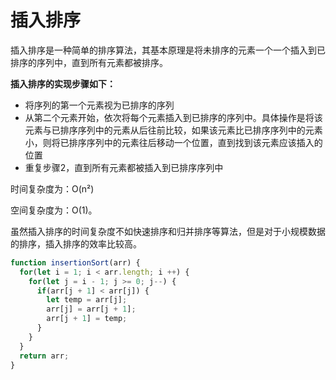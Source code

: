 # 插入排序

插入排序是一种简单的排序算法，其基本原理是将未排序的元素一个一个插入到已排序的序列中，直到所有元素都被排序。

**插入排序的实现步骤如下：**

* 将序列的第一个元素视为已排序的序列
* 从第二个元素开始，依次将每个元素插入到已排序的序列中。具体操作是将该元素与已排序序列中的元素从后往前比较，如果该元素比已排序序列中的元素小，则将已排序序列中的元素往后移动一个位置，直到找到该元素应该插入的位置
* 重复步骤2，直到所有元素都被插入到已排序序列中

时间复杂度为：O(n²)

空间复杂度为：O(1)。

虽然插入排序的时间复杂度不如快速排序和归并排序等算法，但是对于小规模数据的排序，插入排序的效率比较高。

```js
function insertionSort(arr) {
  for(let i = 1; i < arr.length; i ++) {
    for(let j = i - 1; j >= 0; j--) {
      if(arr[j + 1] < arr[j]) {
        let temp = arr[j];
        arr[j] = arr[j + 1];
        arr[j + 1] = temp;
      }
    }
  }
  return arr;
}
```

